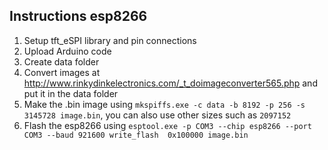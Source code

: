 ## Instructions esp8266

1. Setup tft_eSPI library and pin connections
2. Upload Arduino code
3. Create data folder
4. Convert images at http://www.rinkydinkelectronics.com/_t_doimageconverter565.php and put it in the data folder
5. Make the .bin image using `mkspiffs.exe -c data -b 8192 -p 256 -s 3145728 image.bin`, you can also use other sizes such as `2097152`
6. Flash the esp8266 using `esptool.exe -p COM3 --chip esp8266 --port COM3 --baud 921600 write_flash  0x100000 image.bin`
